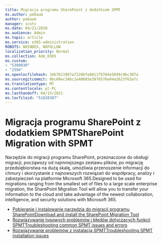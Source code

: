 ```yaml
---
title: Migracja programu SharePoint z dodatkiem SPMT
ms.author: pebaum
author: pebaum
manager: scotv
ms.date: 04/21/2020
ms.audience: Admin
ms.topic: article
ms.service: o365-administration
ROBOTS: NOINDEX, NOFOLLOW
localization_priority: Normal
ms.collection: Adm_O365
ms.custom:
- "5300030"
- "2594"
ms.openlocfilehash: 34b7611967a7228bfe8611f9784e5049c9bc307a
ms.sourcegitcommit: 8bc60ec34bc1e40685e3976576e04a2623f63a7c
ms.translationtype: MT
ms.contentlocale: pl-PL
ms.lasthandoff: 04/15/2021
ms.locfileid: "51828307"
---
```

# <a name="sharepoint-migration-with-spmt"></a><span data-ttu-id="49679-102">Migracja programu SharePoint z dodatkiem SPMT</span><span class="sxs-lookup"><span data-stu-id="49679-102">SharePoint Migration with SPMT</span></span>

<span data-ttu-id="49679-103">Narzędzie do migracji programu SharePoint, przeznaczone do obsługi migracji, począwszy od najmniejszego zestawu plików, po migrację przedsiębiorstwa na dużą skalę, umożliwia przenoszenie informacji do chmury i skorzystanie z najnowszych rozwiązań do współpracy, analizy i zabezpieczeń na platformie Microsoft 365.</span><span class="sxs-lookup"><span data-stu-id="49679-103">Designed to be used for migrations ranging from the smallest set of files to a large scale enterprise migration, the SharePoint Migration Tool will allow you to transfer your information to the cloud and take advantage of the newest collaboration, intelligence, and security solutions with Microsoft 365.</span></span>

- [<span data-ttu-id="49679-104">Pobieranie i instalowanie narzędzia do migracji programu SharePoint</span><span class="sxs-lookup"><span data-stu-id="49679-104">Download and install the SharePoint Migration Tool</span></span>](https://docs.microsoft.com/sharepointmigration/introducing-the-sharepoint-migration-tool)
- [<span data-ttu-id="49679-105">Rozwiązywanie typowych problemów i błędów dotyczących funkcji SPMT</span><span class="sxs-lookup"><span data-stu-id="49679-105">Troubleshooting common SPMT issues and errors</span></span>](https://docs.microsoft.com/sharepointmigration/troubleshooting-common-spmt-issues)
- [<span data-ttu-id="49679-106">Rozwiązywanie problemów z instalacją SPMT</span><span class="sxs-lookup"><span data-stu-id="49679-106">Troubleshooting SPMT installation issues</span></span>](https://docs.microsoft.com/sharepointmigration/spmt-install-issues#troubleshooting-spmt-installation-issues)
